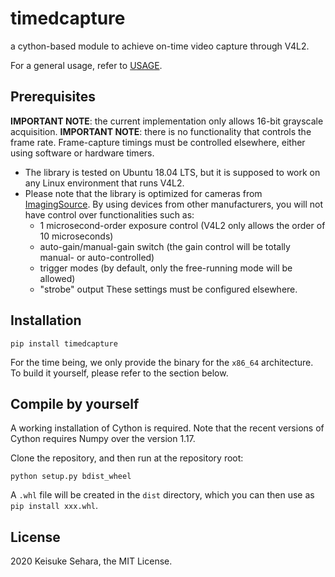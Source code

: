 # timedcapture

a cython-based module to achieve on-time video capture through V4L2.

For a general usage, refer to [USAGE](https://github.com/gwappa/python-timedcapture/blob/master/USAGE.md).

## Prerequisites

**IMPORTANT NOTE**: the current implementation only allows 16-bit grayscale acquisition.
**IMPORTANT NOTE**: there is no functionality that controls the frame rate. Frame-capture timings must be controlled elsewhere, either using software or hardware timers.

- The library is tested on Ubuntu 18.04 LTS, but it is supposed to work on any Linux environment that runs V4L2.
- Please note that the library is optimized for cameras from [ImagingSource](https://www.theimagingsource.com/).
  By using devices from other manufacturers, you will not have control over functionalities such as:
  - 1 microsecond-order exposure control (V4L2 only allows the order of 10 microseconds)
  - auto-gain/manual-gain switch (the gain control will be totally manual- or auto-controlled)
  - trigger modes (by default, only the free-running mode will be allowed)
  - "strobe" output
  These settings must be configured elsewhere.

## Installation

```
pip install timedcapture
```

For the time being, we only provide the binary for the `x86_64` architecture.
To build it yourself, please refer to the section below.

## Compile by yourself

A working installation of Cython is required. Note that the recent versions of Cython requires Numpy over the version 1.17.

Clone the repository, and then run at the repository root:

```
python setup.py bdist_wheel
```

A `.whl` file will be created in the `dist` directory, which you can then use as `pip install xxx.whl`.

## License

2020 Keisuke Sehara, the MIT License.
